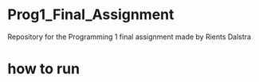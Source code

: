 # Prog1_Final_Assignment
Repository for the Programming 1 final assignment made by Rients Dalstra

# how to run
